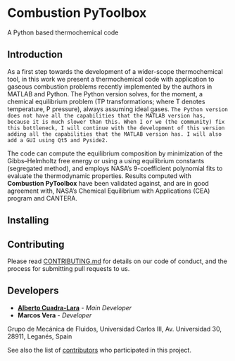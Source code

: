 # Combustion PyToolbox
A Python based thermochemical code

## Introduction
As a first step towards the development of a wider-scope thermochemical tool, in this work we present a thermochemical code with application to gaseous combustion problems recently implemented by the authors in MATLAB and Python. The Python version solves, for the moment, a chemical equilibrium problem (TP transformations; where T denotes temperature, P pressure), always assuming ideal gases. `The Python version does not have all the capabilities that the MATLAB version has, because it is much slower than this. When I or we (the community) fix this bottleneck, I will continue with the development of this version adding all the capabilities that the MATLAB version has. I will also add a GUI using Qt5 and Pyside2.`

The code can compute the equilibrium composition by minimization of the Gibbs–Helmholtz free energy or using a using equilibrium constants (segregated method), and employs NASA’s 9-coefficient polynomial fits to evaluate the thermodynamic properties. Results computed with **Combustion PyToolbox** have been validated against, and are in good agreement with, NASA’s Chemical Equilibrium with Applications (CEA) program and CANTERA.

## Installing

## Contributing

Please read [CONTRIBUTING.md](https://gist.github.com/PurpleBooth/b24679402957c63ec426) for details on our code of conduct, and the process for submitting pull requests to us.

## Developers

* **[Alberto Cuadra-Lara](https://albertocuadra.netlify.app/)** - *Main Developer*
* **Marcos Vera** - *Developer*  

Grupo de Mecánica de Fluidos, Universidad Carlos III, Av. Universidad 30, 28911, Leganés, Spain

See also the list of [contributors](https://github.com/AlbertoCuadra/combustion_toolbox/blob/master/CONTRIBUTORS.md) who participated in this project.

